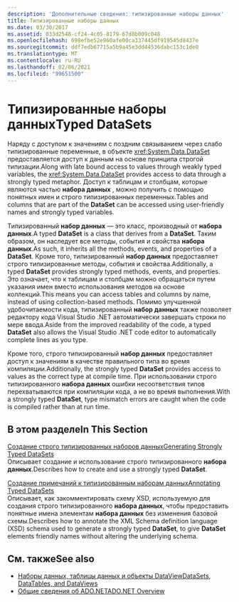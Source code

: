 ```yaml
---
description: 'Дополнительные сведения: типизированные наборы данных'
title: Типизированные наборы данных
ms.date: 03/30/2017
ms.assetid: 033d2548-cf24-4c05-8179-67d8b009c048
ms.openlocfilehash: 698efbe52e960afe00ca337445df919545d8437e
ms.sourcegitcommit: ddf7edb67715a5b9a45e3dd44536dabc153c1de0
ms.translationtype: MT
ms.contentlocale: ru-RU
ms.lasthandoff: 02/06/2021
ms.locfileid: "99651500"
---
```

# <a name="typed-datasets"></a><span data-ttu-id="d7c70-103">Типизированные наборы данных</span><span class="sxs-lookup"><span data-stu-id="d7c70-103">Typed DataSets</span></span>

<span data-ttu-id="d7c70-104">Наряду с доступом к значениям с поздним связыванием через слабо типизированные переменные, в объекте <xref:System.Data.DataSet> предоставляется доступ к данным на основе принципа строгой типизации.</span><span class="sxs-lookup"><span data-stu-id="d7c70-104">Along with late bound access to values through weakly typed variables, the <xref:System.Data.DataSet> provides access to data through a strongly typed metaphor.</span></span> <span data-ttu-id="d7c70-105">Доступ к таблицам и столбцам, которые являются частью **набора данных** , можно получить с помощью понятных имен и строго типизированных переменных.</span><span class="sxs-lookup"><span data-stu-id="d7c70-105">Tables and columns that are part of the **DataSet** can be accessed using user-friendly names and strongly typed variables.</span></span>  
  
 <span data-ttu-id="d7c70-106">Типизированный **набор данных** — это класс, производный от **набора данных**.</span><span class="sxs-lookup"><span data-stu-id="d7c70-106">A typed **DataSet** is a class that derives from a **DataSet**.</span></span> <span data-ttu-id="d7c70-107">Таким образом, он наследует все методы, события и свойства **набора данных**.</span><span class="sxs-lookup"><span data-stu-id="d7c70-107">As such, it inherits all the methods, events, and properties of a **DataSet**.</span></span> <span data-ttu-id="d7c70-108">Кроме того, типизированный **набор данных** предоставляет строго типизированные методы, события и свойства.</span><span class="sxs-lookup"><span data-stu-id="d7c70-108">Additionally, a typed **DataSet** provides strongly typed methods, events, and properties.</span></span> <span data-ttu-id="d7c70-109">Это означает, что к таблицам и столбцам можно обращаться путем указания имен вместо использования методов на основе коллекций.</span><span class="sxs-lookup"><span data-stu-id="d7c70-109">This means you can access tables and columns by name, instead of using collection-based methods.</span></span> <span data-ttu-id="d7c70-110">Помимо улучшенной удобочитаемости кода, типизированный **набор данных** также позволяет редактору кода Visual Studio .NET автоматически завершать строки по мере ввода.</span><span class="sxs-lookup"><span data-stu-id="d7c70-110">Aside from the improved readability of the code, a typed **DataSet** also allows the Visual Studio .NET code editor to automatically complete lines as you type.</span></span>  
  
 <span data-ttu-id="d7c70-111">Кроме того, строго типизированный **набор данных** предоставляет доступ к значениям в качестве правильного типа во время компиляции.</span><span class="sxs-lookup"><span data-stu-id="d7c70-111">Additionally, the strongly typed **DataSet** provides access to values as the correct type at compile time.</span></span> <span data-ttu-id="d7c70-112">При использовании строго типизированного **набора данных** ошибки несоответствия типов перехватываются при компиляции кода, а не во время выполнения.</span><span class="sxs-lookup"><span data-stu-id="d7c70-112">With a strongly typed **DataSet**, type mismatch errors are caught when the code is compiled rather than at run time.</span></span>  
  
## <a name="in-this-section"></a><span data-ttu-id="d7c70-113">В этом разделе</span><span class="sxs-lookup"><span data-stu-id="d7c70-113">In This Section</span></span>  

 [<span data-ttu-id="d7c70-114">Создание строго типизированных наборов данных</span><span class="sxs-lookup"><span data-stu-id="d7c70-114">Generating Strongly Typed DataSets</span></span>](generating-strongly-typed-datasets.md)  
 <span data-ttu-id="d7c70-115">Описывает создание и использование строго типизированного **набора данных**.</span><span class="sxs-lookup"><span data-stu-id="d7c70-115">Describes how to create and use a strongly typed **DataSet**.</span></span>  
  
 [<span data-ttu-id="d7c70-116">Создание примечаний к типизированным наборам данных</span><span class="sxs-lookup"><span data-stu-id="d7c70-116">Annotating Typed DataSets</span></span>](annotating-typed-datasets.md)  
 <span data-ttu-id="d7c70-117">Описывает, как закомментировать схему XSD, используемую для создания строго типизированного **набора данных**, чтобы предоставить понятные имена элементам **набора данных** без изменения базовой схемы.</span><span class="sxs-lookup"><span data-stu-id="d7c70-117">Describes how to annotate the XML Schema definition language (XSD) schema used to generate a strongly typed **DataSet**, to give **DataSet** elements friendly names without altering the underlying schema.</span></span>  
  
## <a name="see-also"></a><span data-ttu-id="d7c70-118">См. также</span><span class="sxs-lookup"><span data-stu-id="d7c70-118">See also</span></span>

- [<span data-ttu-id="d7c70-119">Наборы данных, таблицы данных и объекты DataView</span><span class="sxs-lookup"><span data-stu-id="d7c70-119">DataSets, DataTables, and DataViews</span></span>](index.md)
- [<span data-ttu-id="d7c70-120">Общие сведения об ADO.NET</span><span class="sxs-lookup"><span data-stu-id="d7c70-120">ADO.NET Overview</span></span>](../ado-net-overview.md)
